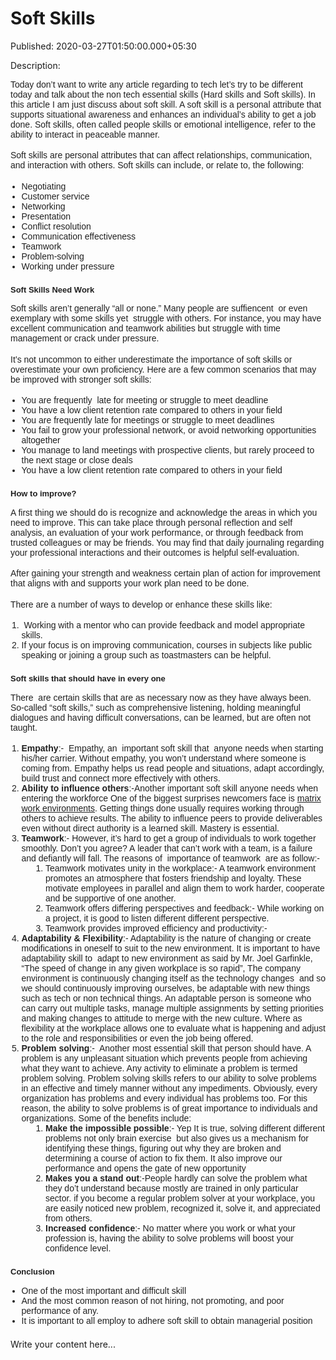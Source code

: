 # Soft Skills

Published: 2020-03-27T01:50:00.000+05:30

Description: <div dir="ltr" style="text-align: left;" trbidi="on">
      <div style="box-sizing: inherit; caret-color: rgb(32, 32, 32); color: #202020; font-family:
      Raleway, Arial, Helvetica; margin-bottom: 1.25em;">
      Today don’t want to write any article regarding to tech let’s try to be different today and
      talk about the non tech essential skills (Hard skills and Soft skills). In this article I am
      just discuss about soft skill. A soft skill is a personal attribute that supports situational
      awareness and enhances an individual’s ability to get a job done. Soft skills, often called
      people skills or emotional intelligence, refer to the ability to interact in peaceable
      manner.</div>
      <div style="box-sizing: inherit; caret-color: rgb(32, 32, 32); color: #202020; font-family:
      Raleway, Arial, Helvetica; margin-bottom: 1.25em;">
      Soft skills are personal attributes that can affect relationships, communication, and
      interaction with others. Soft skills can include, or relate to, the following:</div>
      <ul style="box-sizing: inherit; caret-color: rgb(32, 32, 32); color: #202020; font-family:
      Raleway, Arial, Helvetica; list-style-image: initial; list-style-position: initial; margin:
      0px 0px 1.5em; padding: 0px 0px 0px 1.25em;">
      <li style="box-sizing: inherit;">Negotiating</li>
      <li style="box-sizing: inherit;">Customer service</li>
      <li style="box-sizing: inherit;">Networking</li>
      <li style="box-sizing: inherit;">Presentation</li>
      <li style="box-sizing: inherit;">Conflict resolution</li>
      <li style="box-sizing: inherit;">Communication effectiveness</li>
      <li style="box-sizing: inherit;">Teamwork</li>
      <li style="box-sizing: inherit;">Problem-solving</li>
      <li style="box-sizing: inherit;">Working under pressure</li>
      </ul>
      <h3 style="box-sizing: inherit; caret-color: rgb(32, 32, 32); clear: both; color: #202020;
      font-family: Raleway, Arial, Helvetica; line-height: 1.4; margin: 1em 0px 0.75em;">
      <span style="font-size: small;">Soft Skills Need Work</span></h3>
      <div style="box-sizing: inherit; caret-color: rgb(32, 32, 32); color: #202020; font-family:
      Raleway, Arial, Helvetica; margin-bottom: 1.25em;">
      Soft skills aren’t generally “all or none.” Many people are suffiencent&nbsp; or even
      exemplary with some skills yet&nbsp; struggle with others. For instance, you may have
      excellent communication and teamwork abilities but struggle with&nbsp;time
      management&nbsp;or crack under pressure.&nbsp;</div>
      <div style="box-sizing: inherit; caret-color: rgb(32, 32, 32); color: #202020; font-family:
      Raleway, Arial, Helvetica; margin-bottom: 1.25em;">
      It’s not uncommon to either underestimate the importance of soft skills or overestimate your
      own proficiency. Here are a few common scenarios that may be improved with stronger soft
      skills:</div>
      <ul style="box-sizing: inherit; caret-color: rgb(32, 32, 32); color: #202020; font-family:
      Raleway, Arial, Helvetica; list-style-image: initial; list-style-position: initial; margin:
      0px 0px 1.5em; padding: 0px 0px 0px 1.25em;">
      <li style="box-sizing: inherit;">You are frequently&nbsp; late for meeting or
      struggle to meet deadline</li>
      <li style="box-sizing: inherit;">You have a low client retention rate compared to others
      in your field</li>
      <li style="box-sizing: inherit;">You are frequently late for meetings or struggle to
      meet deadlines</li>
      <li style="box-sizing: inherit;">You fail to grow your&nbsp;professional network, or
      avoid networking opportunities altogether</li>
      <li style="box-sizing: inherit;">You manage to land meetings with prospective clients,
      but rarely proceed to the next stage or&nbsp;close deals</li>
      <li style="box-sizing: inherit;">You have a low client retention rate compared to others
      in your field&nbsp;</li>
      </ul>
      <h3 style="box-sizing: inherit; caret-color: rgb(32, 32, 32); clear: both; color: #202020;
      font-family: Raleway, Arial, Helvetica; line-height: 1.4; margin: 1em 0px 0.75em;">
      <span style="font-size: small;">How to improve?</span></h3>
      <div style="box-sizing: inherit; caret-color: rgb(32, 32, 32); color: #202020; font-family:
      Raleway, Arial, Helvetica; margin-bottom: 1.25em;">
      A first thing we should do is recognize and acknowledge the areas in which you need to
      improve. This can take place through personal reflection and self analysis,
      an&nbsp;evaluation&nbsp;of your work performance, or through feedback from trusted
      colleagues or may be friends. You may find that daily journaling regarding your professional
      interactions and their outcomes is helpful self-evaluation.</div>
      <div style="box-sizing: inherit; caret-color: rgb(32, 32, 32); color: #202020; font-family:
      Raleway, Arial, Helvetica; margin-bottom: 1.25em;">
      After gaining your strength and weakness certain plan of action for improvement that aligns
      with and supports your work plan need to be done.</div>
      <div style="box-sizing: inherit; caret-color: rgb(32, 32, 32); color: #202020; font-family:
      Raleway, Arial, Helvetica; margin-bottom: 1.25em;">
      There are a number of ways to develop or enhance these skills like:</div>
      <ol style="box-sizing: inherit; caret-color: rgb(32, 32, 32); color: #202020; font-family:
      Raleway, Arial, Helvetica; list-style-image: initial; list-style-position: initial; margin:
      0px 0px 1.5em; padding: 0px 0px 0px 1.25em;">
      <li style="box-sizing: inherit;">&nbsp;Working with a mentor&nbsp;who can
      provide feedback and model appropriate skills.&nbsp;</li>
      <li style="box-sizing: inherit;">If your focus is on improving communication, courses in
      subjects like public speaking or joining a group such as&nbsp;toastmasters&nbsp;can be
      helpful.</li>
      </ol>
      <h3 style="box-sizing: inherit; caret-color: rgb(32, 32, 32); clear: both; color: #202020;
      font-family: Raleway, Arial, Helvetica; line-height: 1.4; margin: 1em 0px 0.75em;">
      <span style="font-size: small;">Soft skills that should have in every
      one&nbsp;</span></h3>
      <div style="box-sizing: inherit; caret-color: rgb(32, 32, 32); color: #202020; font-family:
      Raleway, Arial, Helvetica; margin-bottom: 1.25em;">
      There&nbsp; are certain skills that are as necessary now as they have always been.
      So-called “soft skills,” such as comprehensive listening, holding meaningful dialogues and
      having difficult conversations, can be learned, but are often not
      taught.&nbsp;</div>
      <ol style="box-sizing: inherit; caret-color: rgb(32, 32, 32); color: #202020; font-family:
      Raleway, Arial, Helvetica; list-style-image: initial; list-style-position: initial; margin:
      0px 0px 1.5em; padding: 0px 0px 0px 1.25em;">
      <li style="box-sizing: inherit;"><strong style="box-sizing:
      inherit;">Empathy</strong>:-&nbsp; Empathy, an&nbsp; important soft skill
      that&nbsp; anyone needs when starting his/her carrier. Without empathy, you won’t
      understand where someone is coming from. Empathy helps us read people and situations, adapt
      accordingly, build trust and connect more effectively with others.</li>
      <li style="box-sizing: inherit;"><strong style="box-sizing: inherit;">Ability to
      influence others</strong>:-Another important soft skill anyone needs when entering the
      workforce One of the biggest surprises newcomers face is&nbsp;<a
      href="https://en.wikipedia.org/wiki/Matrix_management" style="box-sizing: inherit; color:
      var(--link-color);">matrix work environments</a>. Getting things done usually
      requires working through others to achieve results. The ability to influence peers to provide
      deliverables even without direct authority is a learned skill. Mastery is
      essential.</li>
      <li style="box-sizing: inherit;"><strong style="box-sizing:
      inherit;">Teamwork</strong>:- However, it’s hard to get a group of individuals to
      work together smoothly. Don’t you agree? A&nbsp;leader that can’t work with a team, is a
      failure and defiantly will fall. The reasons of&nbsp; importance of teamwork&nbsp; are
      as follow:-&nbsp;<ol style="box-sizing: inherit; list-style-image: initial;
      list-style-position: initial; margin: 0px 0px 0px 1.5em; padding: 0px 0px 0px 1.25em;">
      <li style="box-sizing: inherit;">Teamwork motivates unity in the workplace:- A teamwork
      environment promotes an atmosphere that fosters friendship and loyalty. These motivate
      employees in parallel and align them to work harder, cooperate and be supportive of one
      another.</li>
      <li style="box-sizing: inherit;">Teamwork offers differing perspectives and feedback:-
      While working on a project, it is good to listen different different
      perspective.&nbsp;</li>
      <li style="box-sizing: inherit;">Teamwork provides improved efficiency and
      productivity:-&nbsp;</li>
      </ol>
      </li>
      <li style="box-sizing: inherit;"><strong style="box-sizing: inherit;">Adaptability
      &amp; Flexibility</strong>:- Adaptability is the nature of changing or create
      modifications in oneself to suit to the new environment. It is important to have adaptability
      skill to&nbsp; adapt to new environment as said by Mr. Joel Garfinkle, “The speed of
      change in any given workplace is so rapid”, The company environment is continuously changing
      itself as the technology changes&nbsp; and so we should continuously improving ourselves,
      be adaptable with new things such as tech or non technical things. An adaptable person is
      someone who can carry out multiple tasks, manage multiple assignments by setting priorities
      and making changes to attitude to merge with the new culture. Where as flexibility at the
      workplace allows one to evaluate what is happening and adjust to the role and responsibilities
      or even the job being offered.</li>
      <li style="box-sizing: inherit;"><strong style="box-sizing: inherit;">Problem
      solving</strong>:-&nbsp; Another most essential skill that person should have. A
      problem is any unpleasant situation which prevents people from achieving what they want to
      achieve. Any activity to eliminate a problem is termed problem solving. Problem solving skills
      refers to our ability to solve problems in an effective and timely manner without any
      impediments. Obviously, every organization has problems and every individual has problems too.
      For this reason, the ability to solve problems is of great importance to individuals and
      organizations. Some of the benefits include:<ol style="box-sizing: inherit;
      list-style-image: initial; list-style-position: initial; margin: 0px 0px 0px 1.5em; padding:
      0px 0px 0px 1.25em;">
      <li style="box-sizing: inherit;"><strong style="box-sizing: inherit;">Make the
      impossible possible</strong>:- Yep It is true, solving different different problems not
      only brain exercise&nbsp; but also gives us a mechanism for identifying these things,
      figuring out why they are broken and determining a course of action to fix them. It also
      improve our performance and opens the gate of new opportunity &nbsp;</li>
      <li style="box-sizing: inherit;"><strong style="box-sizing: inherit;">Makes you a
      stand out</strong>:-People hardly can solve the problem what they do’t understand
      because mostly are trained in only particular sector. if you become a regular problem solver
      at your workplace, you are easily noticed new problem, recognized it, solve it, and
      appreciated from others.</li>
      <li style="box-sizing: inherit;"><strong style="box-sizing: inherit;">Increased
      confidence</strong>:- No matter where you work or what your profession is, having the
      ability to solve problems will boost your confidence level.</li>
      </ol>
      </li>
      </ol>
      <h3 style="box-sizing: inherit; caret-color: rgb(32, 32, 32); clear: both; color: #202020;
      font-family: Raleway, Arial, Helvetica; line-height: 1.4; margin: 1em 0px 0.75em;">
      <span style="font-size: small;">Conclusion</span></h3>
      <ul style="box-sizing: inherit; caret-color: rgb(32, 32, 32); color: #202020; font-family:
      Raleway, Arial, Helvetica; list-style-image: initial; list-style-position: initial; margin:
      0px 0px 1.5em; padding: 0px 0px 0px 1.25em;">
      <li style="box-sizing: inherit;">One of the most important and difficult
      skill</li>
      <li style="box-sizing: inherit;">And the most common reason of not hiring, not
      promoting, and poor performance of any.</li>
      <li style="box-sizing: inherit;">It is important to all employ to adhere soft skill to
      obtain managerial position</li>
      </ul>
      </div>


Write your content here...